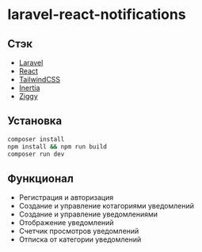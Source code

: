 # laravel-react-notifications

## Стэк
- [Laravel](https://laravel.com/)
- [React](https://reactjs.org/)
- [TailwindCSS](https://tailwindcss.com/)
- [Inertia](https://inertiajs.com/)
- [Ziggy](https://tightenco.com/ziggy/)

## Установка
```bash
composer install
npm install && npm run build
composer run dev
```

## Функционал
- Регистрация и авторизация
- Создание и управление котагориями уведомлений
- Создание и управление уведомлениями
- Отображение уведомлений
- Счетчик просмотров уведомлений
- Отписка от категории уведомлений
